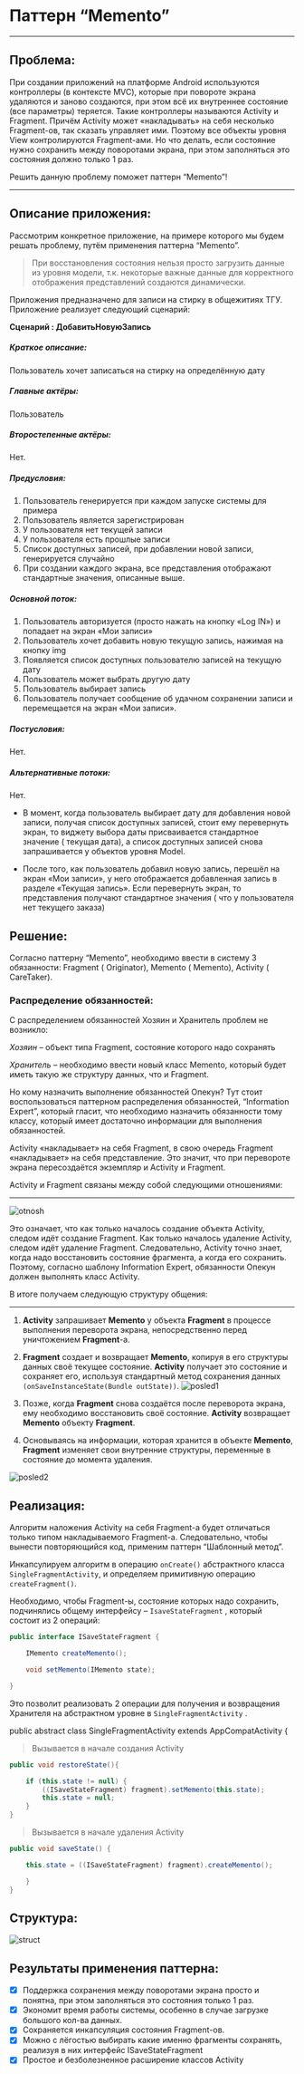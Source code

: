﻿# Паттерн “Memento”

----
## Проблема:
При создании приложений на платформе Android используются контроллеры (в контексте MVC), которые при повороте экрана удаляются и заново создаются, при этом всё их внутреннее состояние (все параметры) теряется. Такие контроллеры называются Activity и Fragment. Причём Activity может «накладывать» на себя несколько Fragment-ов, так сказать управляет ими. Поэтому все объекты уровня View контролируются Fragment-ами. Но что делать, если состояние нужно сохранить между поворотами экрана, при этом заполняться это состояния должно только 1 раз. 

Решить данную проблему поможет паттерн “Memento”!



----
## Описание приложения:
Рассмотрим конкретное приложение, на примере которого мы будем решать проблему, путём применения паттерна “Memento”. 

>При восстановления состояния нельзя просто загрузить данные из уровня модели, т.к. некоторые важные данные для корректного отображения представлений  создаются динамически.

Приложения предназначено для записи на стирку в общежитиях ТГУ.  Приложение реализует следующий сценарий:

**Сценарий : ДобавитьНовуюЗапись**

##### _Краткое описание:_

Пользователь хочет записаться на стирку на определённую дату

##### _Главные актёры:_

Пользователь

##### _Второстепенные актёры:_

Нет.

##### _Предусловия:_

1. Пользователь генерируется при каждом запуске системы для примера
2. Пользователь является зарегистрирован
3. У пользователя нет текущей записи
4. У пользователя есть прошлые записи
5. Список доступных записей, при добавлении новой записи, генерируется случайно
6. При создании каждого экрана, все представления отображают стандартные значения, описанные выше.

#####  _Основной поток:_

1. Пользователь авторизуется (просто нажать на кнопку «Log IN») и попадает на экран «Мои записи»
2. Пользователь хочет добавить новую текущую запись, нажимая на кнопку img
3. Появляется список доступных пользователю записей на текущую дату
4. Пользователь может выбрать другую дату
5. Пользователь выбирает запись
6. Пользователь получает сообщение об удачном сохранении записи и перемещается на экран «Мои записи». 

##### _Постусловия:_

Нет.

##### _Альтернативные потоки:_

Нет.

* В момент, когда пользователь выбирает дату для добавления новой записи, получая список доступных записей, стоит ему перевернуть экран, то виджету выбора даты  присваивается стандартное значение ( текущая дата), а список доступных записей снова запрашивается у объектов уровня Model. 

* После того, как пользователь добавил новую запись, перешёл на экран «Мои записи», у него отображается добавленная запись в разделе «Текущая запись». Если перевернуть экран, то представления получают стандартное значения ( что у пользователя нет текущего заказа) 

## Решение:

Согласно паттерну “Memento”, необходимо ввести в систему 3 обязанности: Fragment ( Originator), Memento ( Memento), Activity ( CareTaker).

### Распределение обязанностей:

С распределением обязанностей Хозяин и Хранитель проблем не возникло: 

_Хозяин_ – объект типа Fragment, состояние которого надо сохранять

_Хранитель_ – необходимо ввести новый класс Memento, который будет иметь такую же структуру данных, что и Fragment.

Но кому назначить выполнение обязанностей Опекун? 
Тут стоит воспользоваться паттерном распределения обязанностей, “Information Expert”, который гласит, что необходимо назначить обязанности тому классу, который имеет достаточно информации для выполнения обязанностей. 

Activity «накладывает» на себя Fragment, в свою очередь Fragment «накладывает» на себя представление. Это значит, что при перевороте экрана пересоздаётся экземпляр и Activity и Fragment. 

Activity и Fragment связаны между собой следующими отношениями:
___

![otnosh](./images/act_frg.png)

Это означает, что как только началось создание объекта Activity, следом идёт создание Fragment. Как только началось удаление Activity, следом идёт удаление Fragment. Следовательно, Activity точно знает, когда надо восстановить состояние фрагмента, а когда его сохранить. Поэтому, согласно шаблону Information Expert, обязанности Опекун должен выполнять класс Activity. 

В итоге получаем следующую структуру общения:
___

1. **Activity** запрашивает **Memento** у объекта **Fragment** в процессе выполнения переворота экрана, непосредственно перед уничтожением **Fragment**-а. 
2. **Fragment** создает и возвращает **Memento**, копируя в его структуры данных своё текущее состояние. **Activity** получает это состояние и сохраняет его, используя стандартный метод сохранения данных     ```(onSaveInstanceState(Bundle outState))```.
![posled1](./images/posled1.png)

3. Позже, когда **Fragment** снова создаётся после переворота экрана, ему необходимо восстановить своё состояние. **Activity** возвращает **Memento** объекту **Fragment**.
4. Основываясь на информации, которая хранится в объекте **Memento**, **Fragment** изменяет свои внутренние структуры, переменные в состояние до момента удаления.

![posled2](./images/posled2.png)


## Реализация:

Алгоритм наложения Activity на себя Fragment-а будет отличаться только типом накладываемого Fragment-а. Следовательно, чтобы вынести повторяющийся код, применим паттерн “Шаблонный метод”.

Инкапсулируем алгоритм в операцию  ```onCreate()``` абстрактного класса ```SingleFragmentActivity```, и определяем примитивную операцию ```createFragment()```. 

Необходимо, чтобы Fragment-ы, состояние которых надо сохранить, подчинялись общему интерфейсу – ```IsaveStateFragment``` , который состоит из 2 операций:


``` java 
public interface ISaveStateFragment {

    IMemento createMemento();

    void setMemento(IMemento state);

}
```
Это позволит реализовать 2 операции для получения и возвращения Хранителя на абстрактном уровне в ```SingleFragmentActivity``` .

public abstract class SingleFragmentActivity extends AppCompatActivity {

>Вызывается в начале создания Activity

``` java 
public void restoreState(){

    if (this.state != null) {
        ((ISaveStateFragment) fragment).setMemento(this.state);
        this.state = null;
    }
}
```

> Вызывается в начале удаления Activity

``` java
public void saveState() {

    this.state = ((ISaveStateFragment) fragment).createMemento();

    }
}
```
## Структура:

![struct](./images/struct.png)

## Результаты применения паттерна:

- [x] Поддержка сохранения между поворотами экрана просто и понятна, при этом заполняться это состояния только 1 раз.
- [x] Экономит время работы системы, особенно в случае загрузке большого кол-ва данных.
- [x] Сохраняется инкапсуляция состояния Fragment-ов.
- [x] Можно с лёгостью выбирать какие именно фрагменты сохранять, реализуя в них интерфейс ISaveStateFragment
- [x] Простое и безболезненное расширение классов Activity 
